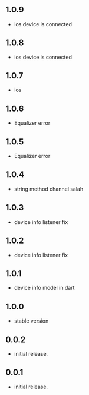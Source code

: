 ## 1.0.9

* ios device is connected

## 1.0.8

* ios device is connected

## 1.0.7

* ios

## 1.0.6

* Equalizer error

## 1.0.5

* Equalizer error

## 1.0.4

* string method channel salah

## 1.0.3

* device info listener fix

## 1.0.2

* device info listener fix

## 1.0.1

* device info model in dart

## 1.0.0

* stable version

## 0.0.2

* initial release.

## 0.0.1

* initial release.
